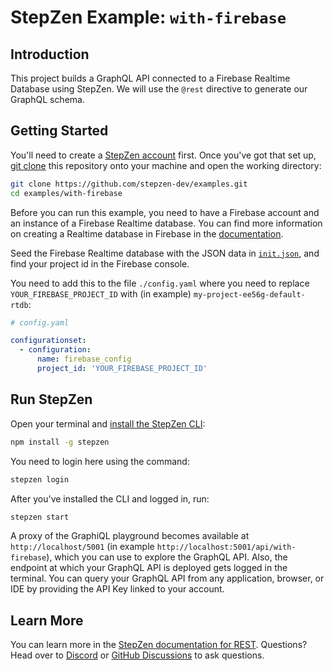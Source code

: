 # StepZen Example: `with-firebase`

## Introduction

This project builds a GraphQL API connected to a Firebase Realtime Database using StepZen. We will use the `@rest` directive to generate our GraphQL schema.

## Getting Started

You'll need to create a [StepZen account](https://stepzen.com/request-invite) first. Once you've got that set up, [git clone](https://www.atlassian.com/git/tutorials/setting-up-a-repository/git-clone) this repository onto your machine and open the working directory:

```bash
git clone https://github.com/stepzen-dev/examples.git
cd examples/with-firebase
```

Before you can run this example, you need to have a Firebase account and an instance of a Firebase Realtime database. You can find more information on creating a Realtime database in Firebase in the [documentation](https://firebase.google.com/docs/database/rest/start).

Seed the Firebase Realtime database with the JSON data in [`init.json`](https://github.com/stepzen-dev/examples/blob/main/with-firebase/init.json), and find your project id in the Firebase console.

You need to add this to the file `./config.yaml` where you need to replace `YOUR_FIREBASE_PROJECT_ID` with (in example) `my-project-ee56g-default-rtdb`:

```yaml
# config.yaml

configurationset:
  - configuration:
      name: firebase_config
      project_id: 'YOUR_FIREBASE_PROJECT_ID'
```

## Run StepZen

Open your terminal and [install the StepZen CLI](https://stepzen.com/docs/quick-start):

```bash
npm install -g stepzen
```

You need to login here using the command:

```bash
stepzen login
```

After you've installed the CLI and logged in, run:

```bash
stepzen start
```

A proxy of the GraphiQL playground becomes available at `http://localhost/5001` (in example `http://localhost:5001/api/with-firebase`), which you can use to explore the GraphQL API. Also, the endpoint at which your GraphQL API is deployed gets logged in the terminal. You can query your GraphQL API from any application, browser, or IDE by providing the API Key linked to your account.

## Learn More

You can learn more in the [StepZen documentation for REST](https://stepzen.com/docs/connecting-backends/how-to-connect-a-rest-service). Questions? Head over to [Discord](https://discord.gg/9k2VdPn2FR) or [GitHub Discussions](https://github.com/stepzen-dev/examples/discussions) to ask questions.
